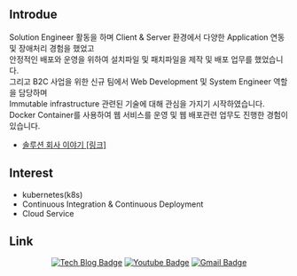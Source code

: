 ## Introdue

Solution Engineer 활동을 하며 Client & Server 환경에서 다양한 Application 연동 및 장애처리 경험을 했었고  
안정적인 배포와 운영을 위하여 설치파일 및 패치파일을 제작 및 배포 업무를 했었습니다.  
그리고 B2C 사업을 위한 신규 팀에서 Web Development 및 System Engineer 역할을 담당하며  
Immutable infrastructure 관련된 기술에 대해 관심을 가지기 시작하였습니다.  
Docker Container를 사용하여 웹 서비스를 운영 및 웹 배포관련 업무도 진행한 경험이 있습니다.

- [솔루션 회사 이야기 [링크]](https://defact0.github.io/solution/)

## Interest

- kubernetes(k8s)
- Continuous Integration & Continuous Deployment
- Cloud Service


## Link
<div style="text-align: center">
<a href="https://defact0.github.io/" target="_blank"><img src="http://img.shields.io/badge/-Tech%20blog-black?style=flat-square&logo=github&link=https://defact0.github.io/" alt="Tech Blog Badge"></a>
<a href="https://www.youtube.com/channel/UC8tVS4m1nH7CkgM7obp0luQ" target="_blank"><img src="https://img.shields.io/badge/Youtube-ff0000?style=flat-square&logo=youtube&link=https://www.youtube.com/channel/UC8tVS4m1nH7CkgM7obp0luQ" alt="Youtube Badge"></a>
<a href="mailto:jdlee.geek@gmail.com" target="_blank"><img src="https://img.shields.io/badge/-Gmail-d14836?style=flat-square&logo=Gmail&logoColor=white&link=mailto:jdlee.geek@gmail.com" alt="Gmail Badge"></a>
</div>

